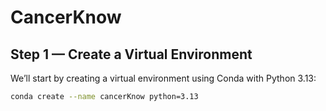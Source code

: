 # CancerKnow
## Step 1 — Create a Virtual Environment

We’ll start by creating a virtual environment using Conda with Python 3.13:

```bash
conda create --name cancerKnow python=3.13
